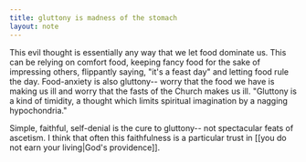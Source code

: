 ```yaml
---
title: gluttony is madness of the stomach
layout: note
---
```


This evil thought is essentially any way that we let food dominate us. This can be relying on comfort food, keeping fancy food for the sake of impressing others, flippantly saying, "it's a feast day" and letting food rule the day. Food-anxiety is also gluttony-- worry that the food we have is making us ill and worry that the fasts of the Church makes us ill. "Gluttony is a kind of timidity, a thought which limits spiritual imagination by a nagging hypochondria."

Simple, faithful, self-denial is the cure to gluttony-- not spectacular feats of ascetism. I think that often this faithfulness is a particular trust in [[you do not earn your living|God's providence]]. 
